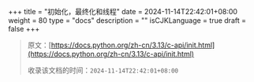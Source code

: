 +++
title = "初始化，最终化和线程"
date = 2024-11-14T22:42:01+08:00
weight = 80
type = "docs"
description = ""
isCJKLanguage = true
draft = false
+++

> 原文：[https://docs.python.org/zh-cn/3.13/c-api/init.html](https://docs.python.org/zh-cn/3.13/c-api/init.html)
>
> 收录该文档的时间：`2024-11-14T22:42:01+08:00`
